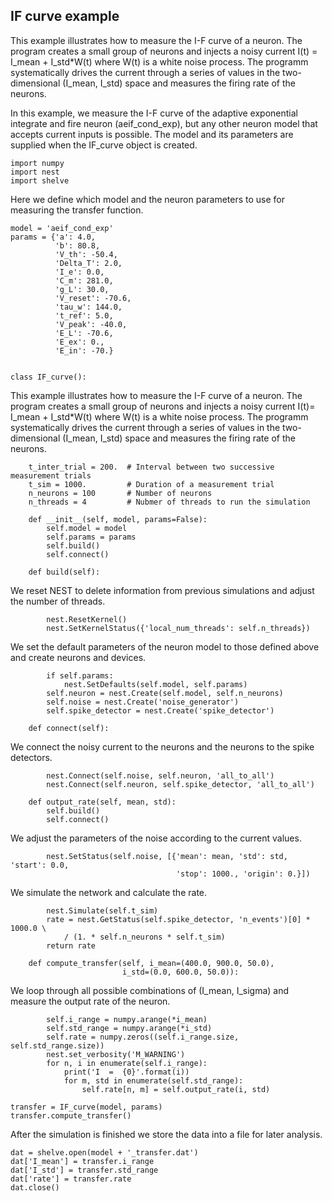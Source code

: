 

    
    
IF curve example
----------------

This example illustrates how to measure the I-F curve of a neuron.
The program creates a small group of neurons and injects a noisy current
I(t) = I_mean + I_std*W(t)
where W(t) is a white noise process.
The programm systematically drives the current through a series of
values in the two-dimensional (I_mean, I_std) space and measures the
firing rate of the neurons.

In this example, we measure the I-F curve of the adaptive exponential
integrate and fire neuron (aeif_cond_exp), but any other neuron model
that accepts current inputs is possible. The model and its parameters
are supplied when the IF_curve object is created.

    
    import numpy
    import nest
    import shelve
    
Here we define which model and the neuron parameters to use for
measuring the transfer function.

    model = 'aeif_cond_exp'
    params = {'a': 4.0,
              'b': 80.8,
              'V_th': -50.4,
              'Delta_T': 2.0,
              'I_e': 0.0,
              'C_m': 281.0,
              'g_L': 30.0,
              'V_reset': -70.6,
              'tau_w': 144.0,
              't_ref': 5.0,
              'V_peak': -40.0,
              'E_L': -70.6,
              'E_ex': 0.,
              'E_in': -70.}
    
    
    class IF_curve():
This example illustrates how to measure the I-F curve of a neuron.
The program creates a small group of neurons and injects a noisy current
I(t)= I_mean + I_std*W(t)
where W(t) is a white noise process.
The programm systematically drives the current through a series of
values in the two-dimensional (I_mean, I_std) space and measures the
firing rate of the neurons.

    
        t_inter_trial = 200.  # Interval between two successive measurement trials
        t_sim = 1000.         # Duration of a measurement trial
        n_neurons = 100       # Number of neurons
        n_threads = 4         # Nubmer of threads to run the simulation
    
        def __init__(self, model, params=False):
            self.model = model
            self.params = params
            self.build()
            self.connect()
    
        def build(self):
We reset NEST to delete information from previous simulations
and adjust the number of threads.

            nest.ResetKernel()
            nest.SetKernelStatus({'local_num_threads': self.n_threads})
We set the default parameters of the neuron model to those
defined above and create neurons and devices.

            if self.params:
                nest.SetDefaults(self.model, self.params)
            self.neuron = nest.Create(self.model, self.n_neurons)
            self.noise = nest.Create('noise_generator')
            self.spike_detector = nest.Create('spike_detector')
    
        def connect(self):
We connect the noisy current to the neurons and the neurons to
the spike detectors.

            nest.Connect(self.noise, self.neuron, 'all_to_all')
            nest.Connect(self.neuron, self.spike_detector, 'all_to_all')
    
        def output_rate(self, mean, std):
            self.build()
            self.connect()
We adjust the parameters of the noise according to the current values.

            nest.SetStatus(self.noise, [{'mean': mean, 'std': std, 'start': 0.0,
                                         'stop': 1000., 'origin': 0.}])
We simulate the network and calculate the rate.

            nest.Simulate(self.t_sim)
            rate = nest.GetStatus(self.spike_detector, 'n_events')[0] * 1000.0 \
                / (1. * self.n_neurons * self.t_sim)
            return rate
    
        def compute_transfer(self, i_mean=(400.0, 900.0, 50.0),
                             i_std=(0.0, 600.0, 50.0)):
We loop through all possible combinations of (I_mean, I_sigma)
and measure the output rate of the neuron.

            self.i_range = numpy.arange(*i_mean)
            self.std_range = numpy.arange(*i_std)
            self.rate = numpy.zeros((self.i_range.size, self.std_range.size))
            nest.set_verbosity('M_WARNING')
            for n, i in enumerate(self.i_range):
                print('I  =  {0}'.format(i))
                for m, std in enumerate(self.std_range):
                    self.rate[n, m] = self.output_rate(i, std)
    
    transfer = IF_curve(model, params)
    transfer.compute_transfer()
After the simulation is finished we store the data into a file for
later analysis.

    dat = shelve.open(model + '_transfer.dat')
    dat['I_mean'] = transfer.i_range
    dat['I_std'] = transfer.std_range
    dat['rate'] = transfer.rate
    dat.close()
    
    



